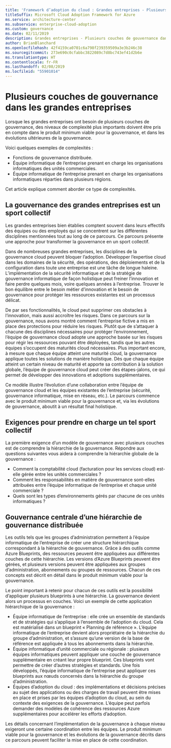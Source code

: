 ```yaml
---
title: 'Framework d’adoption du cloud : Grandes entreprises - Plusieurs couches de gouvernance dans les grandes entreprises'
titleSuffix: Microsoft Cloud Adoption Framework for Azure
ms.service: architecture-center
ms.subservice: enterprise-cloud-adoption
ms.custom: governance
ms.date: 02/11/2019
description: Grandes entreprises - Plusieurs couches de gouvernance dans les grandes entreprises
author: BrianBlanchard
ms.openlocfilehash: 42f4159ca0701c6a798f239359509a3e3b246c38
ms.sourcegitcommit: 273e690c0cfabbc3822089c7d8bc743ef41d2b6e
ms.translationtype: HT
ms.contentlocale: fr-FR
ms.lasthandoff: 02/08/2019
ms.locfileid: "55901014"
---
```

# <a name="multiple-layers-of-governance-in-large-enterprises"></a>Plusieurs couches de gouvernance dans les grandes entreprises

Lorsque les grandes entreprises ont besoin de plusieurs couches de gouvernance, des niveaux de complexité plus importants doivent être pris en compte dans le produit minimum viable pour la gouvernance, et dans les évolutions ultérieures de la gouvernance.

Voici quelques exemples de complexités :

- Fonctions de gouvernance distribuée.
- Équipe informatique de l’entreprise prenant en charge les organisations informatiques des unités commerciales.
- Équipe informatique de l’entreprise prenant en charge les organisations informatiques réparties dans plusieurs régions.

Cet article explique comment aborder ce type de complexités.

## <a name="large-enterprise-governance-is-a-team-sport"></a>La gouvernance des grandes entreprises est un sport collectif

Les grandes entreprises bien établies comptent souvent dans leurs effectifs des équipes ou des employés qui se concentrent sur les différentes disciplines mentionnées tout au long de ce parcours. Ce parcours présente une approche pour transformer la gouvernance en un sport collectif.

Dans de nombreuses grandes entreprises, les disciplines de la gouvernance cloud peuvent bloquer l’adoption. Développer l’expertise cloud dans les domaines de la sécurité, des opérations, des déploiements et de la configuration dans toute une entreprise est une tâche de longue haleine. L’implémentation de la sécurité informatique et de la stratégie de gouvernance informatique de façon holistique peut freiner l’innovation et faire perdre quelques mois, voire quelques années à l’entreprise. Trouver le bon équilibre entre le besoin métier d’innovation et le besoin de gouvernance pour protéger les ressources existantes est un processus délicat.

De par ses fonctionnalités, le cloud peut supprimer ces obstacles à l’innovation, mais aussi accroître les risques. Dans ce parcours sur la gouvernance, nous avons montré comment l’entreprise fictive a mis en place des protections pour réduire les risques. Plutôt que de s’attaquer à chacune des disciplines nécessaires pour protéger l’environnement, l’équipe de gouvernance cloud adopte une approche basée sur les risques pour régir les ressources pouvant être déployées, tandis que les autres équipes s’occupent des maturités cloud nécessaires. Plus important encore, à mesure que chaque équipe atteint une maturité cloud, la gouvernance applique toutes les solutions de manière holistique. Dès que chaque équipe atteint un certain niveau de maturité et apporte sa contribution à la solution globale, l’équipe de gouvernance cloud peut créer des étapes-jalons, ce qui permet de développer des innovations et adoptions supplémentaires.

Ce modèle illustre l’évolution d’une collaboration entre l’équipe de gouvernance cloud et les équipes existantes de l’entreprise (sécurité, gouvernance informatique, mise en réseau, etc.). Le parcours commence avec le produit minimum viable pour la gouvernance et, via les évolutions de gouvernance, aboutit à un résultat final holistique.

## <a name="requirements-to-supporting-such-a-team-sport"></a>Exigences pour prendre en charge un tel sport collectif

La première exigence d’un modèle de gouvernance avec plusieurs couches est de comprendre la hiérarchie de la gouvernance. Répondre aux questions suivantes vous aidera à comprendre la hiérarchie globale de la gouvernance :

- Comment la comptabilité cloud (facturation pour les services cloud) est-elle gérée entre les unités commerciales ?
- Comment les responsabilités en matière de gouvernance sont-elles attribuées entre l’équipe informatique de l’entreprise et chaque unité commerciale ?
- Quels sont les types d’environnements gérés par chacune de ces unités informatiques ?

## <a name="central-governance-of-a-distributed-governance-hierarchy"></a>Gouvernance centrale d’une hiérarchie de gouvernance distribuée

Les outils tels que les groupes d’administration permettent à l’équipe informatique de l’entreprise de créer une structure hiérarchique correspondant à la hiérarchie de gouvernance. Grâce à des outils comme Azure Blueprints, des ressources peuvent être appliquées aux différentes couches de cette hiérarchie. Les versions d’Azure Blueprints peuvent être gérées, et plusieurs versions peuvent être appliquées aux groupes d’administration, abonnements ou groupes de ressources. Chacun de ces concepts est décrit en détail dans le produit minimum viable pour la gouvernance.

Le point important à retenir pour chacun de ces outils est la possibilité d’appliquer plusieurs blueprints à une hiérarchie. La gouvernance devient alors un processus en couches. Voici un exemple de cette application hiérarchique de la gouvernance :

- Équipe informatique de l’entreprise : elle crée un ensemble de standards et de stratégies qui s’applique à l’ensemble de l’adoption du cloud. Cela est matérialisé dans un blueprint « Planning de référence ». L’équipe informatique de l’entreprise devient alors propriétaire de la hiérarchie du groupe d’administration, et s’assure qu’une version de la base de référence est appliquée à tous les abonnements dans la hiérarchie.
- Équipe informatique d’unité commerciale ou régionale : plusieurs équipes informatiques peuvent appliquer une couche de gouvernance supplémentaire en créant leur propre blueprint. Ces blueprints vont permettre de créer d’autres stratégies et standards. Une fois développés, l’équipe informatique de l’entreprise peut appliquer ces blueprints aux nœuds concernés dans la hiérarchie du groupe d’administration.
- Équipes d’adoption du cloud : des implémentations et décisions précises au sujet des applications ou des charges de travail peuvent être mises en place et prises par les équipes d’adoption du cloud, au sein du contexte des exigences de la gouvernance. L’équipe peut parfois demander des modèles de cohérence des ressources Azure supplémentaires pour accélérer les efforts d’adoption.

Les détails concernant l’implémentation de la gouvernance à chaque niveau exigeront une certaine coordination entre les équipes. Le produit minimum viable pour la gouvernance et les évolutions de la gouvernance décrits dans ce parcours peuvent faciliter la mise en place de cette coordination.
